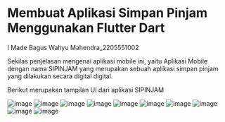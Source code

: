 # Membuat Aplikasi Simpan Pinjam Menggunakan Flutter Dart

I Made Bagus Wahyu Mahendra_2205551002

Sekilas penjelasan mengenai aplikasi mobile ini, yaitu Aplikasi Mobile dengan nama SIPINJAM yang merupakan sebuah aplikasi simpan pinjam yang dilakukan secara digital digital.

Berikut merupakan tampilan UI dari aplikasi SIPINJAM

![image](https://github.com/BagusWahyuMahendra/tugas-pemrogramanMobile/assets/114908291/397805be-8ae6-4ca6-a2e2-a94baf072822)
![image](https://github.com/BagusWahyuMahendra/tugas-pemrogramanMobile/assets/114908291/7599a842-e06d-4a29-b655-400e6293bf82)
![image](https://github.com/BagusWahyuMahendra/tugas-pemrogramanMobile/assets/114908291/4cd9de59-f2f5-4379-8ba4-6a84936b73d8)
![image](https://github.com/BagusWahyuMahendra/tugas-pemrogramanMobile/assets/114908291/cfb0f54f-7df7-4455-bf9f-3ea8f9cb77a8)
![image](https://github.com/BagusWahyuMahendra/tugas-pemrogramanMobile/assets/114908291/cd865997-55c8-4e31-924a-1f60b140ef82)
![image](https://github.com/BagusWahyuMahendra/tugas-pemrogramanMobile/assets/114908291/082fcf5b-4442-49ea-89e7-870505be0653)
![image](https://github.com/BagusWahyuMahendra/tugas-pemrogramanMobile/assets/114908291/d00c0bde-85fb-49eb-8505-3dc95bf091a7)
![image](https://github.com/BagusWahyuMahendra/tugas-pemrogramanMobile/assets/114908291/a27cb8ca-1bf8-4a75-8b2f-1a756699a931)
![image](https://github.com/BagusWahyuMahendra/tugas-pemrogramanMobile/assets/114908291/b75b2633-b21b-468e-8685-a79fadce6497)
![image](https://github.com/BagusWahyuMahendra/tugas-pemrogramanMobile/assets/114908291/ba21b494-db7f-42e1-aaea-46ef94fce282)



































